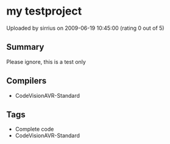 # my testproject

Uploaded by sirrius on 2009-06-19 10:45:00 (rating 0 out of 5)

## Summary

Please ignore, this is a test only

## Compilers

- CodeVisionAVR-Standard

## Tags

- Complete code
- CodeVisionAVR-Standard
